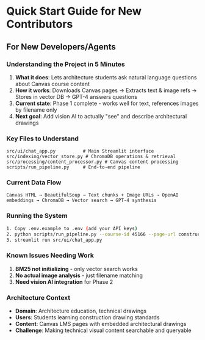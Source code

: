 # Quick Start Guide for New Contributors

## For New Developers/Agents

### Understanding the Project in 5 Minutes

1. **What it does**: Lets architecture students ask natural language questions about Canvas course content
2. **How it works**: Downloads Canvas pages → Extracts text & image refs → Stores in vector DB → GPT-4 answers questions
3. **Current state**: Phase 1 complete - works well for text, references images by filename only
4. **Next goal**: Add vision AI to actually "see" and describe architectural drawings

### Key Files to Understand

```
src/ui/chat_app.py          # Main Streamlit interface
src/indexing/vector_store.py # ChromaDB operations & retrieval
src/processing/content_processor.py # Canvas content processing
scripts/run_pipeline.py     # End-to-end pipeline
```

### Current Data Flow
```
Canvas HTML → BeautifulSoup → Text chunks + Image URLs → OpenAI embeddings → ChromaDB → Vector search → GPT-4 synthesis
```

### Running the System
```bash
1. Copy .env.example to .env (add your API keys)
2. python scripts/run_pipeline.py --course-id 45166 --page-url construction-drawing-package-2
3. streamlit run src/ui/chat_app.py
```

### Known Issues Needing Work
1. **BM25 not initializing** - only vector search works
2. **No actual image analysis** - just filename matching
3. **Need vision AI integration** for Phase 2

### Architecture Context
- **Domain**: Architecture education, technical drawings
- **Users**: Students learning construction drawing standards
- **Content**: Canvas LMS pages with embedded architectural drawings
- **Challenge**: Making technical visual content searchable and queryable
